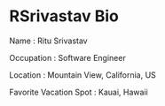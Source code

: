 # RSrivastav Bio

Name : Ritu Srivastav

Occupation : Software Engineer

Location : Mountain View, California, US

Favorite Vacation Spot : Kauai, Hawaii

